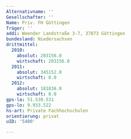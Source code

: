 ```yaml
---
Alternativname: ''
Gesellschafter: ''
Name: Priv. FH Göttingen
Träger: ''
addi: Weender Landstraße 3-7, 37073 Göttingen
bundesland: Niedersachsen
drittmittel:
  2010:
    absolut: 203156.0
    wirtschaft: 203156.0
  2011:
    absolut: 345152.0
    wirtschaft: 0.0
  2012:
    absolut: 181836.0
    wirtschaft: 0.0
gps-la: 51.539.531
gps-lo: 9.933.522
hs-art: Private Fachhochschulen
orientierung: privat
uID: '5400'

---
```


